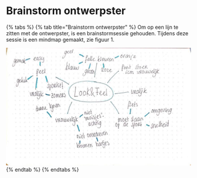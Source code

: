# Brainstorm ontwerpster



{% tabs %}
{% tab title="Brainstorm ontwerpster" %}
Om op een lijn te zitten met de ontwerpster, is een brainstormsessie gehouden. Tijdens deze sessie is een mindmap gemaakt, zie figuur 1. 

![Figuur 1 \| Mindmap](../../../.gitbook/assets/look-and-feel1.jpeg)
{% endtab %}
{% endtabs %}

